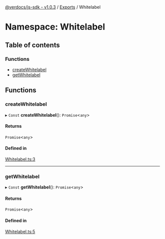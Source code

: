 [@verdocs/js-sdk - v1.0.3](../README.md) / [Exports](../modules.md) / Whitelabel

# Namespace: Whitelabel

## Table of contents

### Functions

- [createWhitelabel](Whitelabel.md#createwhitelabel)
- [getWhitelabel](Whitelabel.md#getwhitelabel)

## Functions

### createWhitelabel

▸ `Const` **createWhitelabel**(): `Promise`<`any`\>

#### Returns

`Promise`<`any`\>

#### Defined in

[Whitelabel.ts:3](https://github.com/Verdocs/js-sdk/blob/main/src/Whitelabel.ts#L3)

___

### getWhitelabel

▸ `Const` **getWhitelabel**(): `Promise`<`any`\>

#### Returns

`Promise`<`any`\>

#### Defined in

[Whitelabel.ts:5](https://github.com/Verdocs/js-sdk/blob/main/src/Whitelabel.ts#L5)
